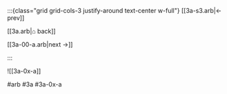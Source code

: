 :::{class="grid grid-cols-3 justify-around text-center w-full"}
[[3a-s3.arb|← prev]]

[[3a.arb|⌂ back]]

[[3a-00-a.arb|next →]]

:::

![[3a-0x-a]]

#arb #3a #3a-0x-a

